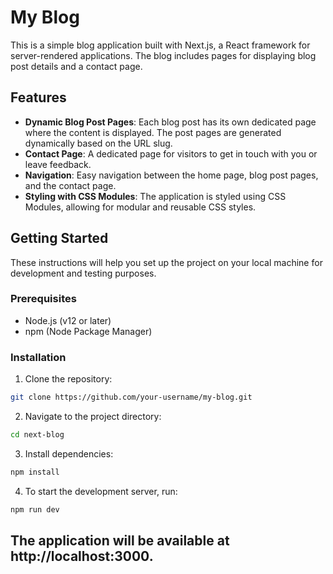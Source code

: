 # My Blog

This is a simple blog application built with Next.js, a React framework for server-rendered applications. The blog includes pages for displaying blog post details and a contact page.

## Features

- **Dynamic Blog Post Pages**: Each blog post has its own dedicated page where the content is displayed. The post pages are generated dynamically based on the URL slug.
- **Contact Page**: A dedicated page for visitors to get in touch with you or leave feedback.
- **Navigation**: Easy navigation between the home page, blog post pages, and the contact page.
- **Styling with CSS Modules**: The application is styled using CSS Modules, allowing for modular and reusable CSS styles.

## Getting Started

These instructions will help you set up the project on your local machine for development and testing purposes.

### Prerequisites

- Node.js (v12 or later)
- npm (Node Package Manager)

### Installation

1. Clone the repository:

```bash
git clone https://github.com/your-username/my-blog.git
```
2. Navigate to the project directory:

```bash
cd next-blog
```

3. Install dependencies:

```bash
npm install
```

4. To start the development server, run:

```bash
npm run dev
```
## The application will be available at http://localhost:3000.